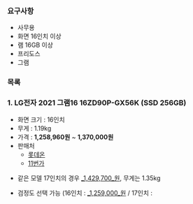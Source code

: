 ### 요구사항
- 사무용
- 화면 16인치 이상
- 램 16GB 이상
- 프리도스
- 그램

### 목록
### 1. LG전자 2021 그램16 16ZD90P-GX56K (SSD 256GB)
- 화면 크기 : 16인치
- 무게 : 1.19kg
- 가격 : **1,258,960원** ~ **1,370,000원**
- 판매처
	- [롯데온](https://www.lotteon.com/p/product/LO1522804350?sitmNo=LO1522804350_1522804351&ch_no=100071&ch_dtl_no=1000227&entryPoint=pcs&dp_infw_cd=CHT&service_id=pcdn)
	- [11번가](https://www.11st.co.kr/products/3320128500?service_id=pcdn&utm_term=&utm_campaign=%B4%D9%B3%AA%BF%CDpc_%B0%A1%B0%DD%BA%F1%B1%B3%B1%E2%BA%BB&utm_source=%B4%D9%B3%AA%BF%CD_PC_PCS&utm_medium=%B0%A1%B0%DD%BA%F1%B1%B3)

* 같은 모델 17인치의 경우 [_1,429,700_원](https://prod.danawa.com/bridge/loadingBridge.html?cate1=860&cate2=869&cate3=10581&cate4=0&pcode=13263545&cmpnyc=TH201&safe_trade=4&fee_type=T&link_pcode=3315202469&package=0&setpc=0&r=16647961331605), 무게는 1.35kg

* 검정도 선택 가능 (16인치 : [_1,259,000_원](https://prod.danawa.com/bridge/loadingBridge.html?cate1=860&cate2=869&cate3=10581&cate4=0&pcode=15342071&cmpnyc=EE309&safe_trade=4&fee_type=T&link_pcode=LO1603669175&package=0&setpc=0&r=16647962409341) / 17인치 : 
<!--stackedit_data:
eyJoaXN0b3J5IjpbMTU4ODU1NDYyOF19
-->